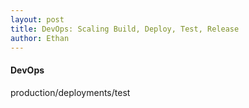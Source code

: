 ```yaml
---
layout: post
title: DevOps: Scaling Build, Deploy, Test, Release
author: Ethan
--- 
```

 #### DevOps    
 production/deployments/test